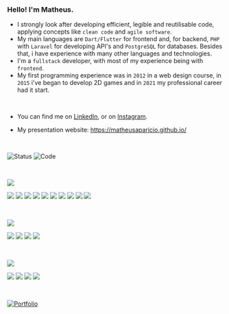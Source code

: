 ### Hello! I'm Matheus.


- I strongly look after developing efficient, legible and reutilisable code, applying concepts like `clean code` and `agile software`.
- My main languages are `Dart/Flutter` for frontend and, for backend, `PHP` with `Laravel` for developing API's and `PostgreSQL` for databases. Besides that, i have experience with many other languages and technologies.
- I'm a `fullstack` developer, with most of my experience being with `frontend`.
- My first programming experience was in `2012` in a web design course, in `2015` i've began to develop 2D games and in `2021` my professional career had it start.

<p>&nbsp;</p>

 <!-- Actual text -->
- You can find me on [LinkedIn](https://www.linkedin.com/in/matheusaps/), or on [Instagram](https://www.instagram.com/math.apr/).

- My presentation website: https://matheusaparicio.github.io/
 
<p>&nbsp;</p>
 
![Status](https://github-readme-stats.vercel.app/api/?username=matheusAparicio&theme=gotham&show_icons=true&count_private=true)
![Code](https://github-readme-stats.vercel.app/api/top-langs/?username=matheusAparicio&theme=gotham&layout=compact)
    
<p>&nbsp;</p>


![](https://img.shields.io/badge/Code-informational?style=for-the-badge&logoColor=white&color=323330)

![](https://img.shields.io/badge/Flutter-informational?style=for-the-badge&logo=flutter&logoColor=white&color=4285F4)
![](https://img.shields.io/badge/PHP-informational?style=for-the-badge&logo=php&logoColor=white&color=868CAD)
![](https://img.shields.io/badge/Laravel-informational?style=for-the-badge&logo=laravel&logoColor=white&color=F03D30)
![](https://img.shields.io/badge/ReactNative-informational?style=for-the-badge&logo=react&logoColor=white&color=00A9D9)
![](https://img.shields.io/badge/Angular-informational?style=for-the-badge&logo=angular&logoColor=white&color=#BD002E)
![](https://img.shields.io/badge/Python-informational?style=for-the-badge&logo=python&logoColor=white&color=bd9d2b)
![](https://img.shields.io/badge/CSharp-informational?style=for-the-badge&logo=csharp&logoColor=white&color=00a4ef)
![](https://img.shields.io/badge/Java-informational?style=for-the-badge&logo=java&logoColor=white&color=AA1117)
![](https://img.shields.io/badge/C++-informational?style=for-the-badge&logo=cplusplus&logoColor=white&color=044F88)
![](https://img.shields.io/badge/Typescript-informational?style=for-the-badge&logo=typescript&logoColor=white&color=323330)

<p>&nbsp;</p>

![](https://img.shields.io/badge/Database-informational?style=for-the-badge&logoColor=white&color=323330)

![](https://img.shields.io/badge/PostgreSQL-informational?style=for-the-badge&logo=postgresql&logoColor=white&color=336791)
![](https://img.shields.io/badge/MySql-informational?style=for-the-badge&logo=mysql&logoColor=white&color=00758F)
![](https://img.shields.io/badge/SQLite-informational?style=for-the-badge&logo=mysql&logoColor=white&color=044F88)
![](https://img.shields.io/badge/DBeaver-informational?style=for-the-badge&logo=dbeaver&logoColor=white&color=756331)

<p>&nbsp;</p>

![](https://img.shields.io/badge/Editors-informational?style=for-the-badge&logoColor=white&color=323330)

![](https://img.shields.io/badge/VSCode-informational?style=for-the-badge&logo=visualstudio&logoColor=white&color=00a4ef)
![](https://img.shields.io/badge/VisualStudio-informational?style=for-the-badge&logo=visualstudio&logoColor=white&color=00a4ef)
![](https://img.shields.io/badge/PyCharm-informational?style=for-the-badge&logo=pycharm&logoColor=white&color=323330)
![](https://img.shields.io/badge/Unity-informational?style=for-the-badge&logo=unity&logoColor=white&color=323330)

<p>&nbsp;</p>

[![Portfolio](https://github-readme-stats.vercel.app/api/pin/?username=matheusAparicio&repo=portfolio&show_owner=true&theme=gotham)](https://github.com/matheusAparicio/portfolio)
